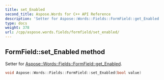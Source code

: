 ```yaml
---
title: set_Enabled
second_title: Aspose.Words for C++ API Reference
description: 'Setter for Aspose::Words::Fields::FormField::get_Enabled.'
type: docs
weight: 378
url: /cpp/aspose.words.fields/formfield/set_enabled/
---
```

## FormField::set_Enabled method


Setter for [Aspose::Words::Fields::FormField::get_Enabled](../get_enabled/).

```cpp
void Aspose::Words::Fields::FormField::set_Enabled(bool value)
```


